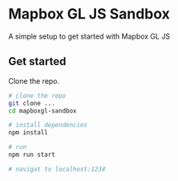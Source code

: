 # Mapbox GL JS Sandbox

A simple setup to get started with Mapbox GL JS

## Get started

Clone the repo.

```bash
# clone the repo
git clone ...
cd mapboxgl-sandbox

# install dependencies
npm install

# run
npm run start

# navigat to localhost:1234
```